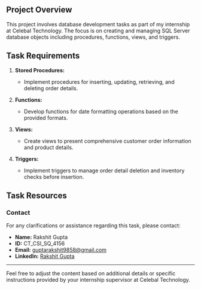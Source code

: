 ## Project Overview

This project involves database development tasks as part of my internship at Celebal Technology. The focus is on creating and managing SQL Server database objects including procedures, functions, views, and triggers.

## Task Requirements

1. **Stored Procedures:**
   - Implement procedures for inserting, updating, retrieving, and deleting order details.

2. **Functions:**
   - Develop functions for date formatting operations based on the provided formats.

3. **Views:**
   - Create views to present comprehensive customer order information and product details.

4. **Triggers:**
   - Implement triggers to manage order detail deletion and inventory checks before insertion.

## Task Resources

### Contact

For any clarifications or assistance regarding this task, please contact:

- **Name:** Rakshit Gupta
- **ID:** CT_CSI_SQ_4156
- **Email:** guptarakshit9858@gmail.com
- **LinkedIn:** [Rakshit Gupta](https://www.linkedin.com/in/rakshit-gupta)

---

Feel free to adjust the content based on additional details or specific instructions provided by your internship supervisor at Celebal Technology.
